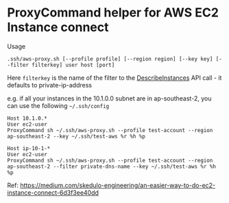 # ProxyCommand helper for AWS EC2 Instance connect

Usage

```
.ssh/aws-proxy.sh [--profile profile] [--region region] [--key key] [--filter filterkey] user host [port]
```

Here `filterkey` is the name of the filter to the [DescribeInstances](https://docs.aws.amazon.com/AWSEC2/latest/APIReference/API_DescribeInstances.html)
API call - it defaults to private-ip-address

e.g. if all your instances in the 10.1.0.0 subnet are in ap-southeast-2, you can use the following `~/.ssh/config`

```
Host 10.1.0.*
User ec2-user
ProxyCommand sh ~/.ssh/aws-proxy.sh --profile test-account --region ap-southeast-2 --key ~/.ssh/test-aws %r %h %p

Host ip-10-1-*
User ec2-user
ProxyCommand sh ~/.ssh/aws-proxy.sh --profile test-account --region ap-southeast-2 --filter private-dns-name --key ~/.ssh/test-aws %r %h %p
```
Ref: https://medium.com/skedulo-engineering/an-easier-way-to-do-ec2-instance-connect-6d3f3ee40dd
